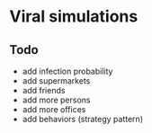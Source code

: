 # Viral simulations

## Todo

- add infection probability
- add supermarkets
- add friends
- add more persons
- add more offices
- add behaviors (strategy pattern)
